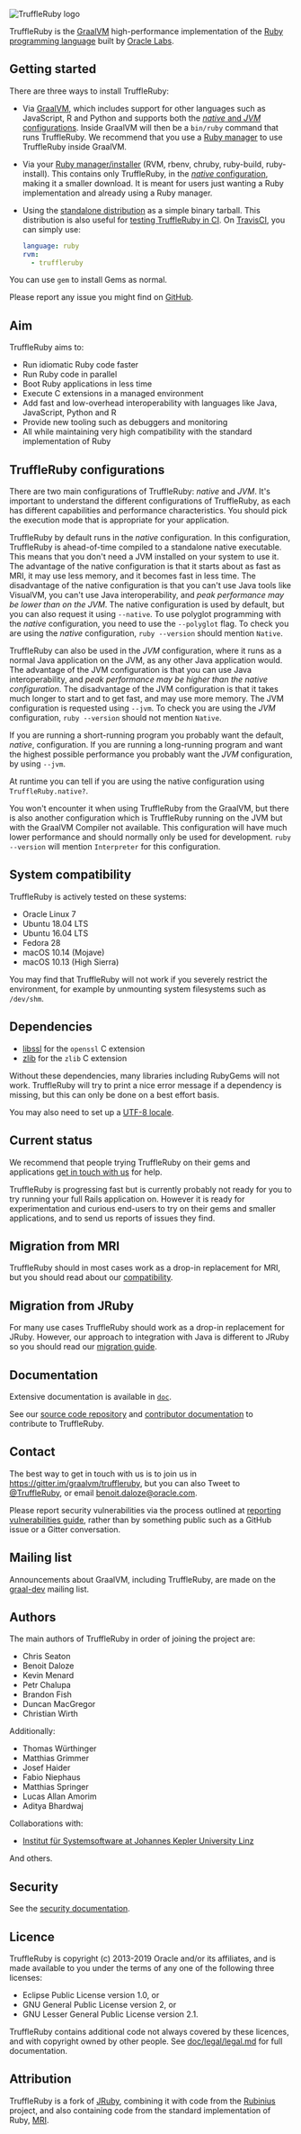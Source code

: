 ![TruffleRuby logo](logo/png/truffleruby_logo_horizontal_medium.png)

TruffleRuby is the [GraalVM](http://graalvm.org/) high-performance implementation
of the [Ruby programming language](https://www.ruby-lang.org/en/) built by
[Oracle Labs](https://labs.oracle.com).

## Getting started

There are three ways to install TruffleRuby:

* Via [GraalVM](doc/user/installing-graalvm.md), which includes support for
  other languages such as JavaScript, R and Python and supports both the
  [*native* and *JVM* configurations](#truffleruby-configurations).
  Inside GraalVM will then be a `bin/ruby` command that runs TruffleRuby.
  We recommend that you use a [Ruby manager](doc/user/ruby-managers.md#configuring-ruby-managers-for-the-full-graalvm-distribution)
  to use TruffleRuby inside GraalVM.

* Via your [Ruby manager/installer](doc/user/ruby-managers.md) (RVM, rbenv,
  chruby, ruby-build, ruby-install). This contains only TruffleRuby, in the
  [*native* configuration](#truffleruby-configurations), making it a smaller
  download. It is meant for users just wanting a Ruby implementation and already
  using a Ruby manager.

* Using the [standalone distribution](doc/user/standalone-distribution.md)
  as a simple binary tarball. This distribution is also useful for
  [testing TruffleRuby in CI](doc/user/standalone-distribution.md).
  On [TravisCI](https://docs.travis-ci.com/user/languages/ruby#truffleruby), you can simply use:
  ```yaml
  language: ruby
  rvm:
    - truffleruby
  ```

You can use `gem` to install Gems as normal.

Please report any issue you might find on [GitHub](https://github.com/oracle/truffleruby/issues).

## Aim

TruffleRuby aims to:

* Run idiomatic Ruby code faster
* Run Ruby code in parallel
* Boot Ruby applications in less time
* Execute C extensions in a managed environment
* Add fast and low-overhead interoperability with languages like Java, JavaScript, Python and R
* Provide new tooling such as debuggers and monitoring
* All while maintaining very high compatibility with the standard implementation of Ruby

## TruffleRuby configurations

There are two main configurations of TruffleRuby: *native* and *JVM*. It's
important to understand the different configurations of TruffleRuby, as each has
different capabilities and performance characteristics. You should pick the
execution mode that is appropriate for your application.

TruffleRuby by default runs in the *native* configuration. In this
configuration, TruffleRuby is ahead-of-time compiled to a standalone native
executable. This means that you don't need a JVM installed on your system to
use it. The advantage of the native configuration is that it starts about as
fast as MRI, it may use less memory, and it becomes fast in less time. The
disadvantage of the native configuration is that you can't use Java tools like
VisualVM, you can't use Java interoperability, and *peak performance may be
lower than on the JVM*. The native configuration is used by default, but you
can also request it using `--native`. To use polyglot programming with the
*native* configuration, you need to use the `--polyglot` flag. To check you
are using the *native* configuration, `ruby --version` should mention
`Native`.

TruffleRuby can also be used in the *JVM* configuration, where it runs as a
normal Java application on the JVM, as any other Java application would. The
advantage of the JVM configuration is that you can use Java interoperability,
and *peak performance may be higher than the native configuration*. The
disadvantage of the JVM configuration is that it takes much longer to start and
to get fast, and may use more memory. The JVM configuration is requested using
`--jvm`. To check you are using the *JVM* configuration, `ruby --version` should
not mention `Native`.

If you are running a short-running program you probably want the default,
*native*, configuration. If you are running a long-running program and want the
highest possible performance you probably want the *JVM* configuration, by using
`--jvm`.

At runtime you can tell if you are using the native configuration using
`TruffleRuby.native?`.

You won't encounter it when using TruffleRuby from the GraalVM, but there is
also another configuration which is TruffleRuby running on the JVM but with the
GraalVM Compiler not available. This configuration will have much lower
performance and should normally only be used for development. `ruby --version`
will mention `Interpreter` for this configuration.

## System compatibility

TruffleRuby is actively tested on these systems:

* Oracle Linux 7
* Ubuntu 18.04 LTS
* Ubuntu 16.04 LTS
* Fedora 28
* macOS 10.14 (Mojave)
* macOS 10.13 (High Sierra)

You may find that TruffleRuby will not work if you severely restrict the
environment, for example by unmounting system filesystems such as `/dev/shm`.

## Dependencies

* [libssl](doc/user/installing-libssl.md) for the `openssl` C extension
* [zlib](doc/user/installing-zlib.md) for the `zlib` C extension

Without these dependencies, many libraries including RubyGems will not work.
TruffleRuby will try to print a nice error message if a dependency is missing,
but this can only be done on a best effort basis.

You may also need to set up a [UTF-8 locale](doc/user/utf8-locale.md).

## Current status

We recommend that people trying TruffleRuby on their gems and applications
[get in touch with us](#contact) for help.

TruffleRuby is progressing fast but is currently probably not ready for you to
try running your full Rails application on. However it is ready for
experimentation and curious end-users to try on their gems and smaller
applications, and to send us reports of issues they find.

## Migration from MRI

TruffleRuby should in most cases work as a drop-in replacement for MRI, but you
should read about our [compatibility](doc/user/compatibility.md).

## Migration from JRuby

For many use cases TruffleRuby should work as a drop-in replacement for JRuby.
However, our approach to integration with Java is different to JRuby so you
should read our [migration guide](doc/user/jruby-migration.md).

## Documentation

Extensive documentation is available in [`doc`](doc).

See our [source code repository](https://github.com/oracle/truffleruby) and
[contributor
documentation](https://github.com/oracle/truffleruby/tree/master/doc/contributor)
to contribute to TruffleRuby.

## Contact

The best way to get in touch with us is to join us in
https://gitter.im/graalvm/truffleruby, but you can also Tweet to
[@TruffleRuby](https://twitter.com/truffleruby), or email
benoit.daloze@oracle.com.

Please report security vulnerabilities via the process outlined at [reporting
vulnerabilities
guide](https://www.oracle.com/corporate/security-practices/assurance/vulnerability/reporting.html),
rather than by something public such as a GitHub issue or a Gitter
conversation.

## Mailing list

Announcements about GraalVM, including TruffleRuby, are made on the
[graal-dev](http://mail.openjdk.java.net/mailman/listinfo/graal-dev) mailing list.

## Authors

The main authors of TruffleRuby in order of joining the project are:

* Chris Seaton
* Benoit Daloze
* Kevin Menard
* Petr Chalupa
* Brandon Fish
* Duncan MacGregor
* Christian Wirth

Additionally:

* Thomas Würthinger
* Matthias Grimmer
* Josef Haider
* Fabio Niephaus
* Matthias Springer
* Lucas Allan Amorim
* Aditya Bhardwaj

Collaborations with:

* [Institut für Systemsoftware at Johannes Kepler University
   Linz](http://ssw.jku.at)

And others.

## Security

See the [security documentation](doc/user/security.md).

## Licence

TruffleRuby is copyright (c) 2013-2019 Oracle and/or its affiliates, and is made
available to you under the terms of any one of the following three licenses:

* Eclipse Public License version 1.0, or
* GNU General Public License version 2, or
* GNU Lesser General Public License version 2.1.

TruffleRuby contains additional code not always covered by these licences, and
with copyright owned by other people. See
[doc/legal/legal.md](doc/legal/legal.md) for full documentation.

## Attribution

TruffleRuby is a fork of [JRuby](https://github.com/jruby/jruby), combining it
with code from the [Rubinius](https://github.com/rubinius/rubinius) project, and
also containing code from the standard implementation of Ruby,
[MRI](https://github.com/ruby/ruby).
